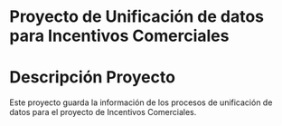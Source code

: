 # Proyecto de Unificación de datos para Incentivos Comerciales

# Descripción Proyecto
Este proyecto guarda la información de los procesos de unificación de datos para el proyecto de Incentivos Comerciales.
